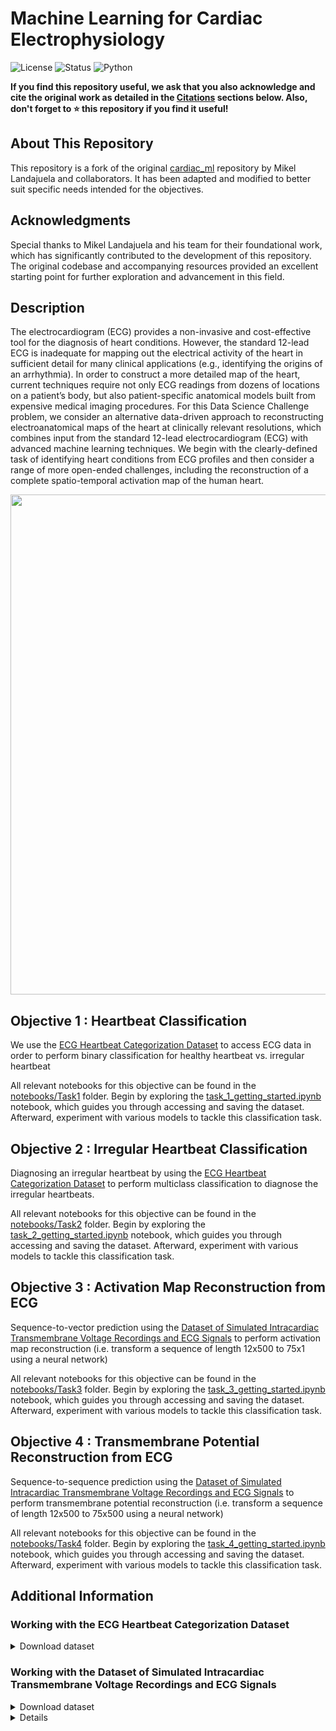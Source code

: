 # Machine Learning for Cardiac Electrophysiology 
![License](https://img.shields.io/badge/License-MIT-yellow.svg)
![Status](https://img.shields.io/badge/Status-Active-green.svg)
![Python](https://img.shields.io/badge/Python-3.8-blue.svg)


**If you find this repository useful, we ask that you also acknowledge and cite the original work as detailed in the [Citations](#citations) sections below. Also, don't forget to ⭐ this repository if you find it useful!**

## About This Repository

This repository is a fork of the original [cardiac_ml](https://data-science.llnl.gov/dsc) repository by Mikel Landajuela and collaborators. It has been adapted and modified to better suit specific needs intended for the objectives. 

## Acknowledgments
Special thanks to Mikel Landajuela and his team for their foundational work, which has significantly contributed to the development of this repository. The original codebase and accompanying resources provided an excellent starting point for further exploration and advancement in this field.



## Description
The electrocardiogram (ECG) provides a non-invasive and cost-effective tool for the diagnosis of heart conditions. However, the standard 12-lead ECG is inadequate for mapping out the electrical activity of the heart in sufficient detail for many clinical applications (e.g., identifying the origins of an arrhythmia). In order to construct a more detailed map of the heart, current techniques require not only ECG readings from dozens of locations on a patient’s body, but also patient-specific anatomical models built from expensive medical imaging procedures. For this Data Science Challenge problem, we consider an alternative data-driven approach to reconstructing electroanatomical maps of the heart at clinically relevant resolutions, which combines input from the standard 12-lead electrocardiogram (ECG) with advanced machine learning techniques. We begin with the clearly-defined task of identifying heart conditions from ECG profiles and then consider a range of more open-ended challenges, including the reconstruction of a complete spatio-temporal activation map of the human heart.

<p align="center">
    <img src="figures/rotating_hearts.gif" width=800/>
</p>


## Objective 1 : Heartbeat Classification
We use the [ECG Heartbeat Categorization Dataset](https://www.kaggle.com/datasets/shayanfazeli/heartbeat) to access ECG data in order to perform binary classification for healthy heartbeat vs. irregular heartbeat

All relevant notebooks for this objective can be found in the [notebooks/Task1](./notebooks/Task1) folder. 
Begin by exploring the [task_1_getting_started.ipynb](./notebooks/Task1/task_1_getting_started.ipynb) notebook, which guides you through accessing and saving the dataset. Afterward, experiment with various models to tackle this classification task.

## Objective 2 : Irregular Heartbeat Classification
Diagnosing an irregular heartbeat by using the [ECG Heartbeat Categorization Dataset](https://www.kaggle.com/datasets/shayanfazeli/heartbeat) to perform multiclass classification to diagnose the irregular heartbeats.

All relevant notebooks for this objective can be found in the [notebooks/Task2](./notebooks/Task2) folder. 
Begin by exploring the [task_2_getting_started.ipynb](./notebooks/Task1/task_2_getting_started.ipynb) notebook, which guides you through accessing and saving the dataset. Afterward, experiment with various models to tackle this classification task.


## Objective 3 : Activation Map Reconstruction from ECG
Sequence-to-vector prediction using the [Dataset of Simulated Intracardiac Transmembrane Voltage Recordings and ECG Signals](https://library.ucsd.edu/dc/object/bb29449106)
to perform activation map reconstruction (i.e. transform a sequence of length 12x500 to 75x1 using a neural network)

All relevant notebooks for this objective can be found in the [notebooks/Task3](./notebooks/Task3) folder. 
Begin by exploring the [task_3_getting_started.ipynb](./notebooks/Task1/task_3_getting_started.ipynb) notebook, which guides you through accessing and saving the dataset. Afterward, experiment with various models to tackle this classification task.


## Objective 4 : Transmembrane Potential Reconstruction from ECG
Sequence-to-sequence prediction using the [Dataset of Simulated Intracardiac Transmembrane Voltage Recordings and ECG Signals](https://library.ucsd.edu/dc/object/bb29449106) to perform transmembrane potential reconstruction (i.e. transform a sequence of length 12x500 to 75x500 using a neural network)

All relevant notebooks for this objective can be found in the [notebooks/Task4](./notebooks/Task4) folder. 
Begin by exploring the [task_4_getting_started.ipynb](./notebooks/Task1/task_4_getting_started.ipynb) notebook, which guides you through accessing and saving the dataset. Afterward, experiment with various models to tackle this classification task.



Additional Information
----------------

### Working with the ECG Heartbeat Categorization Dataset

<details>
<summary>Download dataset</summary>

- Download the dataset from the [ECG Heartbeat Categorization Dataset](https://www.kaggle.com/datasets/shayanfazeli/heartbeat)
- Unzip the `archive.zip` file
- Rename the folder `archive` as `ecg_dataset` and place it in the root of the git repository

</details>

### Working with the Dataset of Simulated Intracardiac Transmembrane Voltage Recordings and ECG Signals

<details>
<summary>Download dataset</summary>

1. Download the dataset from the [Dataset of Simulated Intracardiac Transmembrane Voltage Recordings and ECG Signals](https://library.ucsd.edu/dc/object/bb29449106)
    - You will need to download all the components of the dataset one by one
2. Unzip the dataset

**Note** : For convenience, we have included a bash script to perform the above steps. To use the script, run the following command from the root of the repository:
```bash 
source download_intracardiac_dataset.sh
```
</details>

<details>




Resources
----------------

- Dataset: [Dataset of Simulated Intracardiac Transmembrane Voltage Recordings and ECG Signals](https://library.ucsd.edu/dc/object/bb29449106)
- Medium Blog post : [Medium Blog post](https://medium.com/p/a20661669937)
- Code Repository : [cardiac_ml](https://github.com/landajuela/cardiac_ml)


Citations
----------------
This repository is supported by the following works:
```
@INPROCEEDINGS{10081783,
  author={Landajuela, Mikel and Anirudh, Rushil and Loscazo, Joe and Blake, Robert},
  booktitle={2022 Computing in Cardiology (CinC)}, 
  title={Intracardiac Electrical Imaging Using the 12-Lead ECG: A Machine Learning Approach Using Synthetic Data}, 
  year={2022},
  volume={498},
  number={},
  pages={1-4},
  keywords={Torso;Measurement;Machine learning algorithms;Imaging;Voltage;Machine learning;Electrocardiography},
  doi={10.22489/CinC.2022.026}}
```
and
```
Landajuela, Mikel; Anirudh, Rushil; Blake, Robert (2022).
Dataset of Simulated Intracardiac Transmembrane Voltage Recordings and ECG Signals. 
In Lawrence Livermore National Laboratory (LLNL) Open Data Initiative. 
UC San Diego Library Digital Collections. 
https://doi.org/10.6075/J0SN094N
```


